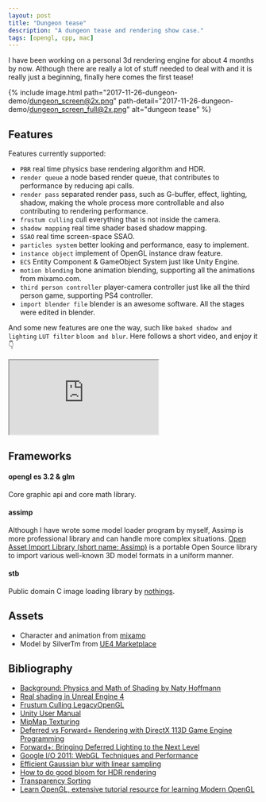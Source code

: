 ```yaml
---
layout: post
title: "Dungeon tease"
description: "A dungeon tease and rendering show case."
tags: [opengl, cpp, mac]
---
```


I have been working on a personal 3d rendering engine for about 4 months by now. Although there are really a lot of stuff needed to deal with and it is really just a beginning, finally here comes the first tease!

{% include image.html path="2017-11-26-dungeon-demo/dungeon_screen@2x.png" path-detail="2017-11-26-dungeon-demo/dungeon_screen_full@2x.png" alt="dungeon tease" %}


## Features

Features currently supported:

- `PBR` real time physics base rendering algorithm and HDR.
- `render queue` a node based render queue, that contributes to performance by reducing api calls.
- `render pass` separated render pass, such as G-buffer, effect, lighting, shadow, making the whole process more controllable and also contributing to rendering performance.
- `frustum culling` cull everything that is not inside the camera.
- `shadow mapping` real time shader based shadow mapping.
- `SSAO` real time screen-space SSAO.
- `particles system` better looking and performance, easy to implement.
- `instance object` implement of OpenGL instance draw feature.
- `ECS` Entity Component & GameObject System just like Unity Engine.
- `motion blending` bone animation blending, supporting all the animations from mixamo.com.
- `third person controller` player-camera controller just like all the third person game, supporting PS4 controller.
- `import blender file` blender is an awesome software. All the stages were edited in blender.

And some new features are one the way, such like `baked shadow and lighting` `LUT filter` `bloom and blur`.
Here follows a short video, and enjoy it :point_down:
<div class="embed-responsive embed-responsive-16by9">
<iframe src="https://www.youtube.com/embed/Hp1O_UeuIm8?loop=1&playlist=Hp1O_UeuIm8&modestbranding=1&autohide=1&showinfo=0&controls=0" allowfullscreen></iframe>
</div>


## Frameworks

#### opengl es 3.2 & glm
Core graphic api and core math library.

#### assimp
Although I have wrote some model loader program by myself, Assimp is more professional library and can handle more complex situations. [Open Asset Import Library (short name: Assimp)](http://assimp.sourceforge.net) is a portable Open Source library to import various well-known 3D model formats in a uniform manner.

#### stb
Public domain C image loading library by [nothings](http://nothings.org).

## Assets
- Character and animation from [mixamo](https://www.mixamo.com)
- Model by SilverTm from [UE4 Marketplace](https://www.unrealengine.com/marketplace)

## Bibliography
- [Background: Physics and Math of Shading by Naty Hoffmann](http://blog.selfshadow.com/publications/s2013-shading-course/hoffman/s2013_pbs_physics_math_notes.pdf)
- [Real shading in Unreal Engine 4](http://blog.selfshadow.com/publications/s2013-shading-course/karis/s2013_pbs_epic_notes_v2.pdf)
- [Frustum Culling LegacyOpenGL](https://gdbooks.gitbooks.io/legacyopengl/Chapter8/frustum.html)
- [Unity User Manual](https://docs.unity3d.com/Manual/index.html)
- [MipMap Texturing](https://graphics.ethz.ch/teaching/former/vc_master_06/Downloads/Mipmaps_1.pdf)
- [Deferred vs Forward+ Rendering with DirectX 113D Game Engine Programming](https://www.3dgep.com/forward-plus/)
- [Forward+: Bringing Deferred Lighting to the Next Level](https://takahiroharada.files.wordpress.com/2015/04/forward_plus.pdf)
- [Google I/O 2011: WebGL Techniques and Performance](https://www.youtube.com/watch?v=rfQ8rKGTVlg)
- [Efficient Gaussian blur with linear sampling](http://rastergrid.com/blog/2010/09/efficient-gaussian-blur-with-linear-sampling/)
- [How to do good bloom for HDR rendering](http://kalogirou.net/2006/05/20/how-to-do-good-bloom-for-hdr-rendering/)
- [Transparency Sorting](https://www.khronos.org/opengl/wiki/Transparency_Sorting)
- [Learn OpenGL, extensive tutorial resource for learning Modern OpenGL](https://learnopengl.com)
